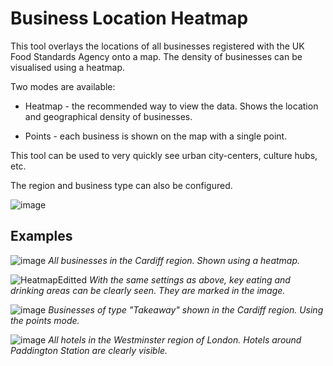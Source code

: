 # Business Location Heatmap

This tool overlays the locations of all businesses registered with the UK Food Standards Agency onto a map. The density of businesses can be visualised using a heatmap.

Two modes are available:

- Heatmap - the recommended way to view the data. Shows the location and geographical density of businesses.

- Points - each business is shown on the map with a single point.

This tool can be used to very quickly see urban city-centers, culture hubs, etc.

The region and business type can also be configured.

![image](https://github.com/user-attachments/assets/a1c9c1da-5f3b-4782-833d-91c4d217a924)

## Examples

![image](https://github.com/user-attachments/assets/4b85345b-c5e1-4fd1-ad69-0c94a1445e38)
_All businesses in the Cardiff region. Shown using a heatmap._

![HeatmapEditted](https://github.com/user-attachments/assets/949cc2fb-c6de-4cda-848e-97d56f97d64d)
_With the same settings as above, key eating and drinking areas can be clearly seen. They are marked in the image._

![image](https://github.com/user-attachments/assets/ec088394-b9a1-49f6-a5b1-bf5206ccc659)
_Businesses of type "Takeaway" shown in the Cardiff region. Using the points mode._

![image](https://github.com/user-attachments/assets/6fda5976-29eb-444a-af87-97d608d78964)
_All hotels in the Westminster region of London. Hotels around Paddington Station are clearly visible._
